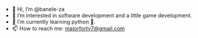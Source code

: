 - 👋 Hi, I’m @banele-za
- 👀 I’m interested in software development and a little game development.
- 🌱 I’m currently learning python 🐍.
- 📫 How to reach me: majorforty7@gmail.com

<!---
banele-za/banele-za is a ✨ special ✨ repository because its `README.md` (this file) appears on your GitHub profile.
You can click the Preview link to take a look at your changes.
--->
